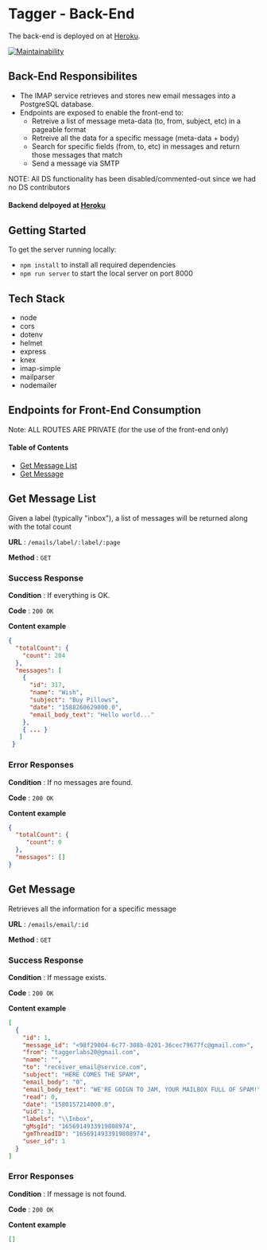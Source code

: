 # Tagger - Back-End

The back-end is deployed on at [Heroku](https://tagger-be-dev.herokuapp.com/).

[![Maintainability](https://api.codeclimate.com/v1/badges/aa6f20b6890135c5e02f/maintainability)](https://codeclimate.com/github/Lambda-School-Labs/tagger-be/maintainability)

## Back-End Responsibilites 

* The IMAP service retrieves and stores new email messages into a PostgreSQL database.
* Endpoints are exposed to enable the front-end to:
  * Retreive a list of message meta-data (to, from, subject, etc) in a pageable format
  * Retreive all the data for a specific message (meta-data + body)
  * Search for specific fields (from, to, etc) in messages and return those messages that match
  * Send a message via SMTP
  
NOTE: All DS functionality has been disabled/commented-out since we had no DS contributors

#### Backend delpoyed at [Heroku](https://taggerhq.herokuapp.com/)

## Getting Started

To get the server running locally:

* ```npm install``` to install all required dependencies
* ```npm run server``` to start the local server on port 8000

## Tech Stack

* node
* cors
* dotenv
* helmet
* express
* knex
* imap-simple
* mailparser
* nodemailer

## Endpoints for Front-End Consumption

Note: ALL ROUTES ARE PRIVATE (for the use of the front-end only)

#### Table of Contents  
- [Get Message List](#get-message-list)
- [Get Message](#get-message)

## Get Message List

Given a label (typically "inbox"), a list of messages will be returned along with the total count

**URL** : `/emails/label/:label/:page`

**Method** : `GET`

### Success Response

**Condition** : If everything is OK.

**Code** : `200 OK`

**Content example**

```json
{
  "totalCount": {
    "count": 204
  },
  "messages": [
    {
      "id": 317,
      "name": "Wish",
      "subject": "Buy Pillows",
      "date": "1588260629000.0",
      "email_body_text": "Hello world..."
    },
    { ... }
   ]
 }
```

### Error Responses

**Condition** : If no messages are found.

**Code** : `200 OK`

**Content example**

```json
{
  "totalCount": {
     "count": 0
  },
  "messages": []
}
```

## Get Message

Retrieves all the information for a specific message

**URL** : `/emails/email/:id`

**Method** : `GET`

### Success Response

**Condition** : If message exists.

**Code** : `200 OK`

**Content example**

```json
[
  {
    "id": 1,
    "message_id": "<98f29004-6c77-308b-0201-36cec79677fc@gmail.com>",
    "from": "taggerlabs20@gmail.com",
    "name": "",
    "to": "receiver_email@service.com",
    "subject": "HERE COMES THE SPAM",
    "email_body": "0",
    "email_body_text": "WE'RE GOIGN TO JAM, YOUR MAILBOX FULL OF SPAM!\n",
    "read": 0,
    "date": "1580157214000.0",
    "uid": 3,
    "labels": "\\Inbox",
    "gMsgId": "1656914933919808974",
    "gmThreadID": "1656914933919808974",
    "user_id": 1
  }
]
```

### Error Responses

**Condition** : If message is not found.

**Code** : `200 OK`

**Content example**

```json
[]
```
